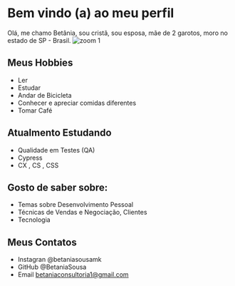 # Bem vindo (a) ao meu perfil

Olá, me chamo Betânia, sou cristã, sou esposa, mãe de 2 garotos, moro no estado de SP - Brasil.
![zoom 1](https://user-images.githubusercontent.com/112330211/187084813-15b664d9-584e-4334-be7d-4996b6c7425b.jpg)


## Meus Hobbies
- Ler
- Estudar
- Andar de Bicicleta
- Conhecer e apreciar comidas diferentes 
- Tomar Café

## Atualmento Estudando
- Qualidade em Testes (QA)
- Cypress
- CX , CS , CSS

## Gosto de saber sobre:
- Temas sobre Desenvolvimento Pessoal
- Técnicas de Vendas e Negociação, Clientes
- Tecnologia

## Meus Contatos

- Instagran @betaniasousamk
- GitHub @BetaniaSousa
- Email betaniaconsultoria1@gmail.com

